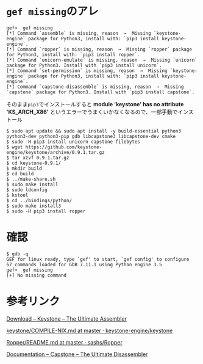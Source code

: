 <!-- TITLE: Missing -->
<!-- SUBTITLE: A quick summary of Missing -->

# `gef missing`のアレ

```console
gef>  gef missing
[*] Command `assemble` is missing, reason  →  Missing `keystone-engine` package for Python3, install with: `pip3 install keystone-engine`.
[*] Command `ropper` is missing, reason  →  Missing `ropper` package for Python3, install with: `pip3 install ropper`.
[*] Command `unicorn-emulate` is missing, reason  →  Missing `unicorn` package for Python3. Install with `pip3 install unicorn`.
[*] Command `set-permission` is missing, reason  →  Missing `keystone-engine` package for Python3, install with: `pip3 install keystone-engine`.
[*] Command `capstone-disassemble` is missing, reason  →  Missing `capstone` package for Python3. Install with `pip3 install capstone`.
```

そのまま`pip3`でインストールすると **module 'keystone' has no attribute 'KS_ARCH_X86'** というエラーでうまくいかなくなるので、一部手動でインストール

```console
$ sudo apt update && sudo apt install -y build-essential python3 python3-dev python3-pip gdb libcapstone3 libcapstone-dev cmake
$ sudo -H pip3 install unicorn capstone filebytes
$ wget https://github.com/keystone-engine/keystone/archive/0.9.1.tar.gz
$ tar xzvf 0.9.1.tar.gz 
$ cd keystone-0.9.1/
$ mkdir build
$ cd build
$ ../make-share.sh
$ sudo make install
$ sudo ldconfig
$ kstool 
$ cd ../bindings/python/
$ sudo make install3
$ sudo -H pip3 install ropper
```

# 確認

```console
$ gdb -q
GEF for linux ready, type `gef' to start, `gef config' to configure
67 commands loaded for GDB 7.11.1 using Python engine 3.5
gef>  gef missing
[+] No missing command
```

# 参考リンク

[Download – Keystone – The Ultimate Assembler](http://www.keystone-engine.org/download/)

[keystone/COMPILE-NIX.md at master · keystone-engine/keystone](https://github.com/keystone-engine/keystone/blob/master/docs/COMPILE-NIX.md)

[Ropper/README.md at master · sashs/Ropper](https://github.com/sashs/Ropper/blob/master/README.md)

[Documentation – Capstone – The Ultimate Disassembler](https://www.capstone-engine.org/documentation.html)